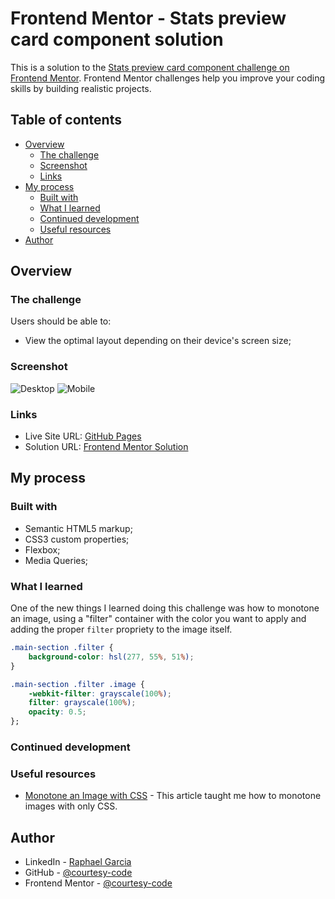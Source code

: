 # Frontend Mentor - Stats preview card component solution

This is a solution to the [Stats preview card component challenge on Frontend Mentor](https://www.frontendmentor.io/challenges/stats-preview-card-component-8JqbgoU62). Frontend Mentor challenges help you improve your coding skills by building realistic projects. 

## Table of contents

- [Overview](#overview)
  - [The challenge](#the-challenge)
  - [Screenshot](#screenshot)
  - [Links](#links)
- [My process](#my-process)
  - [Built with](#built-with)
  - [What I learned](#what-i-learned)
  - [Continued development](#continued-development)
  - [Useful resources](#useful-resources)
- [Author](#author)


## Overview

### The challenge

Users should be able to:

- View the optimal layout depending on their device's screen size;

### Screenshot

![Desktop](https://i.imgur.com/H9HysyA.png)
![Mobile](https://i.imgur.com/7R9dhZ5.png)

### Links

- Live Site URL: [GitHub Pages](https://courtesy-code.github.io/StatsPreviewCardComponent/) 
- Solution URL: [Frontend Mentor Solution](https://www.frontendmentor.io/solutions/solution-desktop-first-using-html-and-css-only-t1iyRoX53)


## My process

### Built with

- Semantic HTML5 markup;
- CSS3 custom properties;
- Flexbox;
- Media Queries;

### What I learned

One of the new things I learned doing this challenge was how to monotone an image, using a "filter" container with the color you want to apply and adding the proper `filter` propriety to the image itself.

```css
.main-section .filter {
    background-color: hsl(277, 55%, 51%);
}

.main-section .filter .image {
    -webkit-filter: grayscale(100%);
    filter: grayscale(100%);
    opacity: 0.5;
};
```

### Continued development



### Useful resources

- [Monotone an Image with CSS](https://css-tricks.com/snippets/css/monotone-image-css/) - This article taught me how to monotone images with only CSS.

## Author

- LinkedIn - [Raphael Garcia](https://www.linkedin.com/in/pro-raphael-garcia/)
- GitHub - [@courtesy-code](https://github.com/courtesy-code)
- Frontend Mentor - [@courtesy-code](https://www.frontendmentor.io/profile/courtesy-code)
